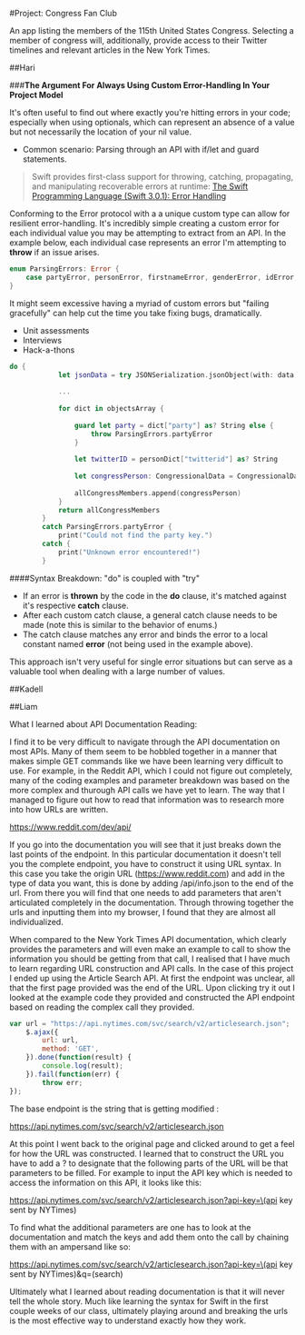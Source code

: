 #Project: Congress Fan Club

An app listing the members of the 115th United States Congress. 
Selecting a member of congress will, additionally, provide access to their Twitter timelines and relevant articles in the New York Times.


##Hari

###**The Argument For Always Using Custom Error-Handling In Your Project Model**

It's often useful to find out where exactly you're hitting errors in your code; especially when using optionals, which can represent an absence of a value but not necessarily the location of your nil value. 
+ Common scenario: Parsing through an API with if/let and guard statements.

> Swift provides first-class support for throwing, catching, propagating, and manipulating recoverable errors at runtime:
[The Swift Programming Language (Swift 3.0.1): Error Handling](https://developer.apple.com/library/content/documentation/Swift/Conceptual/Swift_Programming_Language/ErrorHandling.html)


Conforming to the Error protocol with a a unique custom type can allow for resilient error-handling. It's incredibly simple creating a custom error for each individual value you may be attempting to extract from an API. In the example below, each individual case represents an error I'm attempting to **throw** if an issue arises.

```swift
enum ParsingErrors: Error {
    case partyError, personError, firstnameError, genderError, idError, lastnameError, nameError, stateError, roleTypeError, twitterIDError
}
```


It might seem excessive having a myriad of custom errors but "failing gracefully" can help cut the time you take fixing bugs, dramatically. 
+ Unit assessments
+ Interviews
+ Hack-a-thons

```swift
do {
            let jsonData = try JSONSerialization.jsonObject(with: data, options: [])
            
            ...
            
            for dict in objectsArray {
                
                guard let party = dict["party"] as? String else {
                    throw ParsingErrors.partyError
                }
                
                let twitterID = personDict["twitterid"] as? String
                
                let congressPerson: CongressionalData = CongressionalData(party: party, firstname: firstname, gender: gender, id: id, lastname: lastname, name: name, state: state, roleType: roleType, twitterID: twitterID ?? "")
                
                allCongressMembers.append(congressPerson)
            }
            return allCongressMembers
        }
        catch ParsingErrors.partyError {
            print("Could not find the party key.")
        catch {
            print("Unknown error encountered!")
        }

```

####Syntax Breakdown:
"do" is coupled with "try"
+ If an error is **thrown** by the code in the **do** clause, it's matched against it's respective **catch** clause.
+ After each custom catch clause, a general catch clause needs to be made (note this is similar to the behavior of enums.)
+ The catch clause matches any error and binds the error to a local constant named __error__ (not being used in the example above).


This approach isn't very useful for single error situations but can serve as a valuable tool when dealing with a large number of values.



##Kadell

##Liam


What I learned about API Documentation Reading: 

I find it to be very difficult to navigate through the API documentation on most APIs. Many of them seem to be hobbled together in a manner that makes simple GET commands like we have been learning very difficult to use. For example, in the Reddit API, which I could not figure out completely, many of the coding examples and parameter breakdown was based on the more complex and thurough API calls we have yet to learn. The way that I managed to figure out how to read that information was to research more into how URLs are written. 

https://www.reddit.com/dev/api/

If you go into the documentation you will see that it just breaks down the last points of the endpoint. In this particular documentation it doesn't tell you the complete endpoint, you have to construct it using URL syntax. In this case you take the origin URL (https://www.reddit.com) and add in the type of data you want, this is done by adding /api/info.json to the end of the url. From there you will find that one needs to add parameters that aren't articulated completely in the documentation. Through throwing together the urls and inputting them into my browser, I found that they are almost all individualized. 

When compared to the New York Times API documentation, which clearly provides the parameters and will even make an example to call to show the information you should be getting from that call, I realised that I have much to learn regarding URL construction and API calls. In the case of this project I ended up using the Article Search API. At first the endpoint was unclear, all that the first page provided was the end of the URL. Upon clicking try it out I looked at the example code they provided and constructed the API endpoint based on reading the complex call they provided.

```javascript
var url = "https://api.nytimes.com/svc/search/v2/articlesearch.json";
    $.ajax({
        url: url,
        method: 'GET',
    }).done(function(result) {
        console.log(result);
    }).fail(function(err) {
        throw err;
});
```

The base endpoint is the string that is getting modified :

https://api.nytimes.com/svc/search/v2/articlesearch.json

At this point I went back to the original page and clicked around to get a feel for how the URL was constructed. I learned that to construct the URL you have to add a ? to designate that the following parts of the URL will be that parameters to be filled. For example to input the API key which is needed to access the information on this API, it looks like this: 

https://api.nytimes.com/svc/search/v2/articlesearch.json?api-key=\(api key sent by NYTimes)

To find what the additional parameters are one has to look at the documentation and match the keys and add them onto the call by chaining them with an ampersand like so:

https://api.nytimes.com/svc/search/v2/articlesearch.json?api-key=\(api key sent by NYTimes)&q=\(search)

Ultimately what I learned about reading documentation is that it will never tell the whole story. Much like learning the syntax for Swift in the first couple weeks of our class, ultimately playing around and breaking the urls is the most effective way to understand exactly how they work. 















